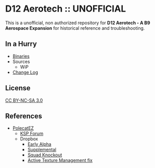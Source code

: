 # D12 Aerotech :: UNOFFICIAL

This is a unofficial, non authorized repository for **D12 Aerotech - A B9 Aerospace Expansion** for historical reference and troubleshooting.


## In a Hurry
* [Binaries](https://github.com/net-lisias-ksph/D12-Aerotech/tree/Archive)
* Sources
	+ WiP
* [Change Log](./CHANGE_LOG.md)


## License

[CC BY-NC-SA 3.0](https://creativecommons.org/licenses/by-nc-sa/3.0/)


## References

* [PolecatEZ](https://forum.kerbalspaceprogram.com/index.php?/profile/58008-polecatez/)
	+ [KSP Forum](https://forum.kerbalspaceprogram.com/index.php?/topic/70562-*/)
	+ Dropbox
		- [Early Alpha](https://www.dropbox.com/s/o0s5vkncxiqbae9/D12earlyAlpha.zip)
		- [Supplemental](https://www.dropbox.com/s/c57yeb1otrlvl6x/D12Sup_prealpha.zip)
		- [Squad Knockout](https://www.dropbox.com/s/dwdiqj2iy7uwpl0/D12KOprealpha.zip)
		- [Active Texture Management fix](https://www.dropbox.com/s/l0is4rbbh3r9fzj/D12Knockout.cfg)
